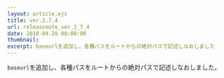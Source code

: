 ```yaml
---
layout: article.ejs
title: ver.2.7.4
url: releasenote_ver_2_7_4
date: 2018-04-28 00:00:00
thumbnail: 
excerpt: baseurlを追加し、各種パスをルートからの絶対パスで記述しなおしました
---
```


`baseurl`を追加し、各種パスをルートからの絶対パスで記述しなおしました。
